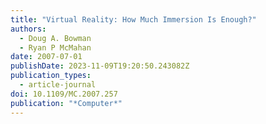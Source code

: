 ```yaml
---
title: "Virtual Reality: How Much Immersion Is Enough?"
authors:
  - Doug A. Bowman
  - Ryan P McMahan
date: 2007-07-01
publishDate: 2023-11-09T19:20:50.243082Z
publication_types:
  - article-journal
doi: 10.1109/MC.2007.257
publication: "*Computer*"
---
```

